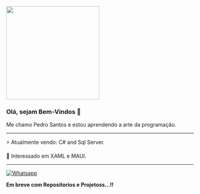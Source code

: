
<img src="https://user-images.githubusercontent.com/66256107/103182834-3fa07100-488d-11eb-9d6f-036149d9c8f3.png" width="250px" height="250px" >

### Olá, sejam Bem-Vindos 👋

Me chamo Pedro Santos e estou aprendendo a arte da programação.
<Hr>

⚡ Atualmente vendo: C# and Sql Server.

🔭 Interessado em XAML e MAUI.

---
[![Whatsapp](https://img.shields.io/badge/Whatsapp-Pedro%20Santos-green)](https://api.whatsapp.com/send?phone=5516988347470)


**Em breve com Repositorios e Projetoss...!!**
